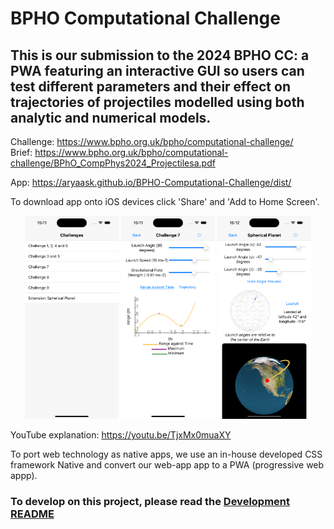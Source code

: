 # BPHO Computational Challenge

## This is our submission to the 2024 BPHO CC: a PWA featuring an interactive GUI so users can test different parameters and their effect on trajectories of projectiles modelled using both analytic and numerical models.

Challenge: https://www.bpho.org.uk/bpho/computational-challenge/ \
Brief: https://www.bpho.org.uk/bpho/computational-challenge/BPhO_CompPhys2024_Projectilesa.pdf

App: https://aryaask.github.io/BPHO-Computational-Challenge/dist/

To download app onto iOS devices click 'Share' and 'Add to Home Screen'.

<p align="middle">
  <img src="Previews/1.png?raw=true" width="150" />
  <img src="Previews/2.png?raw=true" width="150" /> 
  <img src="Previews/3.png?raw=true" width="150" />
</p>

YouTube explanation: https://youtu.be/TjxMx0muaXY

To port web technology as native apps, we use an in-house developed CSS framework Native and convert our web-app app to a PWA (progressive web appp).

### To develop on this project, please read the [Development README](DevelopmentREADME.md)